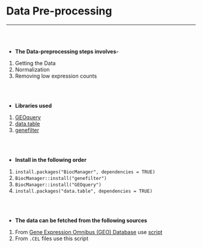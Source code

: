 # Data Pre-processing
---

<br>
<br>

* **The Data-preprocessing steps involves-**
1. Getting the Data
2. Normalization
2. Removing low expression counts

<br>
<br>

* **Libraries used**
1. [GEOquery](https://www.bioconductor.org/packages/release/bioc/html/GEOquery.html)
2. [data.table](https://cran.r-project.org/web/packages/data.table/vignettes/datatable-intro.html)
3. [genefilter](https://www.bioconductor.org/packages/release/bioc/html/genefilter.html)

<br>
<br>

* **Install in the following order**
1. ```install.packages("BiocManager", dependencies = TRUE)```
2. ```BiocManager::install("genefilter")```
3. ```BiocManager::install("GEOquery")```
4. ```install.packages("data.table", dependencies = TRUE)```

<br>
<br>

* **The data can be fetched from the following sources**
1. From [Gene Expression Omnibus (GEO) Database](https://www.ncbi.nlm.nih.gov/geo/) use [script](https://raw.githubusercontent.com/spriyansh/Micro-Array-Data-Analysis/master/Data_Preprocessing/get_geo_data.R)
2. From ```.CEL``` files use this script
